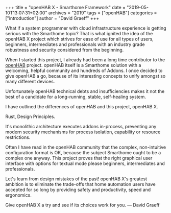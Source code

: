 +++
title = "openHAB X - Smarthome Framework"
date = "2019-05-10T13:07:31+02:00"
archives = "2019"
tags = ["openHAB"]
categories = ["introduction"]
author = "David Graeff"
+++

What if a system programmer with cloud infrastructure experience is getting serious with the Smarthome topic? That is what ignited the idea of the openHAB X project which strives for ease of use for all types of users, beginners, intermediates and professionals with an industry grade robustness and security considered from the beginning.

When I started this project, I already had been a long time contributor to the <a href="https://www.openhab.org">openHAB</a> project. openHAB itself is a Smarthome solution with a welcoming, helpful community and hundreds of Addons. I once decided to give openHAB a go, because of its interesting concepts to unify amongst so many different devices.

Unfortunately openHAB technical debts and insufficiencies makes it not the best of a candidate for a long-running, stable, self-healing system.


I have outlined the differences of openHAB and this project, openHAB X.

Rust, Design Principles.

It's monolithic architecture executes addons in-process, preventing any modern security mechanisms for process isolation, capability or resource restrictions.

Often I have read in the openHAB community that the complex, non-intuitive configuration format is OK, because the subject Smarthome ought to be a complex one anyway. This project proves that the right graphical user interface with options for textual mode please beginners, intermediates and professionals.

Let's learn from design mistakes of the past! openHAB X's greatest ambition is to eliminate the trade-offs that home automation users have accepted for so long by providing safety and productivity, speed and ergonomics.

Give openHAB X a try and see if its choices work for you.
— David Graeff